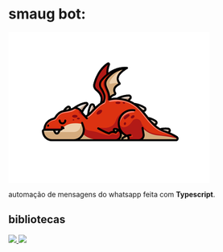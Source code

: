 # smaug bot:
<img src='./image.png' align='center'>
<p>automação de mensagens do whatsapp feita com <b>Typescript</b>.</p>

## bibliotecas

<div>
<a href="https://www.npmjs.com/package/@adiwajshing/baileys">
<img src="https://img.shields.io/static/v1?label=npm&message=baileys&color=blue">
</a>
<a href="https://expressjs.com/">
<img src="https://img.shields.io/static/v1?label=npm&message=express&color=blue">
</a>
</div>